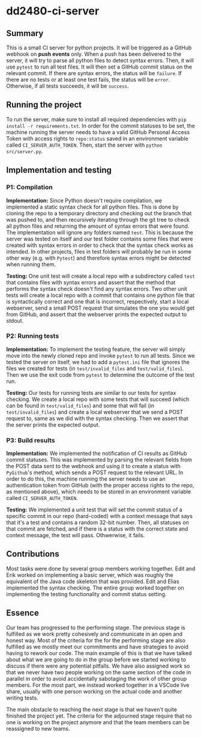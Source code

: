 # dd2480-ci-server
## Summary
This is a small CI server for python projects. It will be triggered as a GitHub webhook on **push events** only. When a push has been delivered to the server, it will try to parse all python files to detect syntax errors. Then, it will use `pytest` to run all test files. It will then set a GitHub commit status on the relevant commit. If there are syntax errors, the status will be `failure`. If there are no tests or at least one test fails, the status will be `error`. Otherwise, if all tests succeeds, it will be `success`.

## Running the project
To run the server, make sure to install all required dependencies with `pip install -r requirements.txt`. In order for the commit statuses to be set, the machine running the server needs to have a valid GitHub Personal Access Token with access rights to `repo:status` saved in an environment variable called `CI_SERVER_AUTH_TOKEN`. Then, start the server with `python src/server.py`. 

## Implementation and testing
### P1: Compilation
**Implementation:**
Since Python doesn't require compilation, we implemented a static syntax check for all python files. This is done by cloning the repo to a temporary directory and checking out the branch that was pushed to, and then recursively iterating through the git tree to check all python files and returning the amount of syntax errors that were found. The implementation will ignore any folders named `test`. This is because the server was tested on itself and our test folder contains some files that were created with syntax errors in order to check that the syntax check works as intended. In other projects, files in test folders will probably be run in some other way (e.g. with `Pytest`) and therefore syntax errors might be detected when running them. 

**Testing:** 
One unit test will create a local repo with a subdirectory called `test` that contains files with syntax errors and assert that the method that performs the syntax check doesn't find any syntax errors. Two other unit tests will create a local repo with a commit that contains one python file that is syntactically correct and one that is incorrect, respectively, start a local webserver, send a small POST request that simulates the one you would get from GitHub, and assert that the webserver prints the expected output to stdout.

### P2: Running tests
**Implementation:**
To implement the testing feature, the server will simply move into the newly cloned repo and invoke `pytest` to run all tests. Since we tested the server on itself, we had to add a `pytest.ini` file that ignores the files we created for tests (in `test/invalid_files` and `test/valid_files`). Then we use the exit code from `pytest` to determine the outcome of the test run. 

**Testing:** 
Our tests for running tests are similar to our tests for syntax checking. We create a local repo with some tests that will succeed (which can be found in `test/valid_files`) and some that will fail (in `test/invalid_files`) and create a local webserver that we send a POST request to, same as we did with the syntax checking. Then we assert that the server prints the expected output. 

### P3: Build results
**Implementation:**
We implemented the notification of CI results as GitHub commit statuses. This was implemented by parsing the relevant fields from the POST data sent to the webhook and using it to create a status with `PyGithub`'s method, which sends a POST request to the relevant URL. In order to do this, the machine running the server needs to use an authentication token from GitHub (with the proper access rights to the repo, as mentioned above), which needs to be stored in an environment variable called `CI_SERVER_AUTH_TOKEN`. 

**Testing:** 
We implemented a unit test that will set the commit status of a specific commit in our repo (hard-coded) with a context message that says that it's a test and contains a random 32-bit number. Then, all statuses on that commit are fetched, and if there is a status with the correct state and context message, the test will pass. Othwerwise, it fails. 

## Contributions
Most tasks were done by several group members working together. Edit and Erik worked on implementing a basic server, which was roughly the equivalent of the Java code skeleton that was provided. Edit and Elias implemented the syntax checking. The entire group worked together on implementing the testing functionality and commit status setting. 

## Essence
Our team has progressed to the performing stage. The previous stage is fulfilled as we work pretty cohesively and communicate in an open and honest way. Most of the criteria for the for the performing stage are also fulfilled as we mostly meet our commitments and have strategies to avoid having to rework our code. The main example of this is that we have talked about what we are going to do in the group before we started working to discuss if there were any potential pitfalls. We have also assigned work so that we never have two people working on the same section of the code in parallel in order to avoid accidentally sabotaging the work of other group members. For the most part, we instead worked together in a VSCode live share, usually with one person working on the actual code and another writing tests.

The main obstacle to reaching the next stage is that we haven't quite finished the project yet. The criteria for the adjourned stage require that no one is working on the project anymore and that the team members can be reassigned to new teams.
